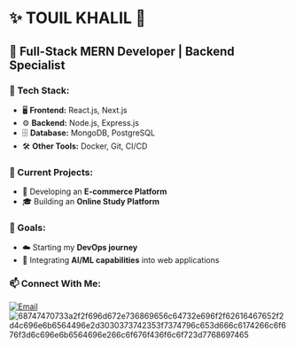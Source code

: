 # ✨ TOUIL KHALIL 👋  

## 🚀 Full-Stack MERN Developer | Backend Specialist  

### 💼 Tech Stack:  
- 🖥 **Frontend:** React.js, Next.js  
- ⚙️ **Backend:** Node.js, Express.js  
- 🗄 **Database:** MongoDB, PostgreSQL  
- 🛠 **Other Tools:** Docker, Git, CI/CD  

### 🔧 Current Projects:  
- 🛒 Developing an **E-commerce Platform**  
- 🎓 Building an **Online Study Platform**  

### 🌟 Goals:  
- ☁️ Starting my **DevOps journey**  
- 🤖 Integrating **AI/ML capabilities** into web applications  


### 📫 Connect With Me:  

[![Email](https://img.shields.io/badge/Email-khaliltouil2004s@gmail.com-red?style=for-the-badge&logo=gmail)](mailto:khaliltouil2004s@gmail.com)
![68747470733a2f2f696d672e736869656c64732e696f2f62616467652f2d4c696e6b6564496e2d3030373742353f7374796c653d666c6174266c6f676f3d6c696e6b6564696e266c6f676f436f6c6f723d7768697465](https://github.com/user-attachments/assets/28ab8868-b427-4e53-801e-f9a5ba26a03d)
